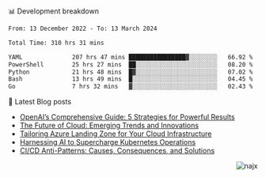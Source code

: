 📊 Development breakdown
<!--START_SECTION:waka-->

```txt
From: 13 December 2022 - To: 13 March 2024

Total Time: 310 hrs 31 mins

YAML              207 hrs 47 mins ████████████████▓░░░░░░░░   66.92 %
PowerShell        25 hrs 27 mins  ██░░░░░░░░░░░░░░░░░░░░░░░   08.20 %
Python            21 hrs 48 mins  █▓░░░░░░░░░░░░░░░░░░░░░░░   07.02 %
Bash              13 hrs 49 mins  █░░░░░░░░░░░░░░░░░░░░░░░░   04.45 %
Go                7 hrs 32 mins   ▓░░░░░░░░░░░░░░░░░░░░░░░░   02.43 %
```

<!--END_SECTION:waka-->

📕 Latest Blog posts

<!-- BLOG-POST-LIST:START -->
- [OpenAI’s Comprehensive Guide: 5 Strategies for Powerful Results](https://najx.dev/openai's-comprehensive-guide-to-prompt-writing-five-new-strategies-for-powerful-results/)
- [The Future of Cloud: Emerging Trends and Innovations](https://najx.dev/the-future-of-cloud-emerging-trends-and-innovations/)
- [Tailoring Azure Landing Zone for Your Cloud Infrastructure](https://najx.dev/tailoring-your-azure-landing-zone-for-cloud-infrastructure/)
- [Harnessing AI to Supercharge Kubernetes Operations](https://najx.dev/harnessing-ai-to-supercharge-kubernetes-operations/)
- [CI/CD Anti-Patterns: Causes, Consequences, and Solutions](https://najx.dev/cicd-anti-patterns/)
<!-- BLOG-POST-LIST:END -->

<p align="right">
  <img src="https://komarev.com/ghpvc/?username=najx&label=GitHub%20Profile%20Views&color=yellow&style=flat" alt="najx" />
</p align="center">

